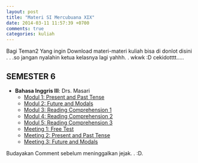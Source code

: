 ```yaml
---
layout: post
title: "Materi SI Mercubuana XIX"
date: 2014-03-11 11:57:39 +0700
comments: true
categories: kuliah
---
```


Bagi Teman2 Yang ingin Download materi-materi kuliah bisa di donlot disini . . .so jangan nyalahin ketua kelasnya lagi yahhh. . wkwk :D cekidotttt.....

SEMESTER 6
---------------
- **Bahasa Inggris III**: Drs. Masari
	+ [Modul 1: Present and Past Tense](https://github.com/feldy/materi-kampus/blob/master/semester-6/bahasa-inggris/Modul%201%20Present%20and%20Past%20Tense.doc?raw=true)
	+ [Modul 2: Future and Modals](https://github.com/feldy/materi-kampus/blob/master/semester-6/bahasa-inggris/Modul%202.%20Future%20and%20Modals.doc?raw=true)
	+ [Modul 3: Reading Comprehension 1](https://github.com/feldy/materi-kampus/blob/master/semester-6/bahasa-inggris/Modul%203.%20Reading%20Comprehension%201.doc?raw=true)
	+ [Modul 4: Reading Comprehension 2](https://github.com/feldy/materi-kampus/blob/master/semester-6/bahasa-inggris/Modul%203.%20Reading%20Comprehension%201.doc?raw=true)
	+ [Modul 5: Reading Comprehension 3](https://github.com/feldy/materi-kampus/blob/master/semester-6/bahasa-inggris/Modul%205.%20Reading%20Comprehension%203.doc?raw=true)
	+ [Meeting 1: Free Test](https://github.com/feldy/materi-kampus/blob/master/semester-6/bahasa-inggris/MEETING%201.%20Free%20Test.docx?raw=true)
	+ [Meeting 2: Present and Past Tense](https://github.com/feldy/materi-kampus/blob/master/semester-6/bahasa-inggris/MEETING%202.%20Present%20%26%20Past%20Tense.docx?raw=true)
	+ [Meeting 3: Future and Modals](https://github.com/feldy/materi-kampus/blob/master/semester-6/bahasa-inggris/MEETING%203.%20%20Future%20Tense%20%26%20Modals.docx?raw=true)

Budayakan Comment sebelum meninggalkan jejak. . :D.
